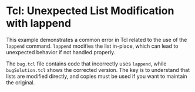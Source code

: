 # Tcl: Unexpected List Modification with lappend
This example demonstrates a common error in Tcl related to the use of the `lappend` command.  `lappend` modifies the list in-place, which can lead to unexpected behavior if not handled properly.

The `bug.tcl` file contains code that incorrectly uses `lappend`, while `bugSolution.tcl` shows the corrected version.  The key is to understand that lists are modified directly, and copies must be used if you want to maintain the original.